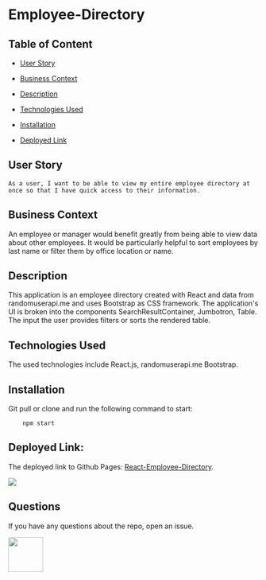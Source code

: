 # Employee-Directory

## Table of Content

* [User Story](#User)

* [Business Context](#Business-Context)

* [Description](#Description)

* [Technologies Used](#Technologies-Used)

* [Installation](#Installation)

* [Deployed Link](#Deployed)

## User Story

```
As a user, I want to be able to view my entire employee directory at once so that I have quick access to their information.
```

## Business Context

An employee or manager would benefit greatly from being able to view data about other employees. It would be particularly helpful to sort employees by last name or filter them by office location or name.

## Description

This application is an employee directory created with React and data from randomuserapi.me and uses Bootstrap as CSS framework. The application's UI is broken into the components SearchResultContainer, Jumbotron, Table. The input the user provides filters or sorts the rendered table.

## Technologies Used

The used technologies include React.js, randomuserapi.me Bootstrap.

## Installation

Git pull or clone and run the following command to start:

```
    npm start
``` 

## Deployed Link:

The deployed link to Github Pages: <a href="#">React-Employee-Directory</a>.

![](Emp-Dir.gif)

## Questions

If you have any questions about the repo, open an issue.

<img src="https://avatars0.githubusercontent.com/u/56233744?v=4" width ="70px" height="70px"> 